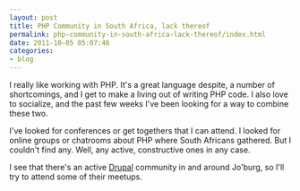 ```yaml
---
layout: post
title: PHP Community in South Africa, lack thereof
permalink: php-community-in-south-africa-lack-thereof/index.html
date: 2011-10-05 05:07:46
categories:
- blog
---
```


I really like working with PHP. It's a great language despite, a number of shortcomings, and I get to make a living out of writing PHP code. I also love to socialize, and the past few weeks I've been looking for a way to combine these two. 

I've looked for conferences or get togethers that I can attend. I looked for online groups or chatrooms about PHP where South Africans gathered. But I couldn't find any. Well, any active, constructive ones in any case.<!--break-->

I see that there's an active [Drupal][1] community in and around Jo'burg, so I'll try to attend some of their meetups.


  [1]: http://drupal.co.za

